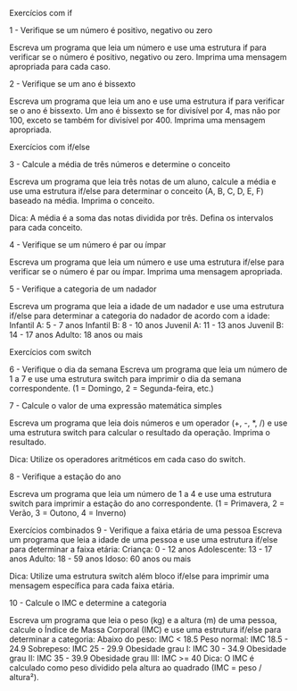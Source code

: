 Exercícios com if

1 - Verifique se um número é positivo, negativo ou zero

Escreva um programa que leia um número e use uma estrutura if para verificar se o número é positivo, negativo ou zero. Imprima uma
mensagem apropriada para cada caso.

2 - Verifique se um ano é bissexto

Escreva um programa que leia um ano e use uma estrutura if para verificar se o ano é bissexto. Um ano é bissexto se for divisível por 4,
mas não por 100, exceto se também for divisível por 400. Imprima uma mensagem apropriada.

Exercícios com if/else

3 - Calcule a média de três números e determine o conceito

Escreva um programa que leia três notas de um aluno, calcule a média e use uma estrutura if/else para determinar o conceito (A, B, C, D, E, F) baseado na média. Imprima o conceito.

Dica: A média é a soma das notas dividida por três. Defina os intervalos para cada conceito.

4 - Verifique se um número é par ou ímpar

Escreva um programa que leia um número e use uma estrutura  if/else para verificar se o número é par ou ímpar. Imprima uma mensagem apropriada.

5 - Verifique a categoria de um nadador

Escreva um programa que leia a idade de um nadador e use uma estrutura if/else para determinar a categoria do nadador de acordo com a idade:
            Infantil A: 5 - 7 anos
            Infantil B: 8 - 10 anos
            Juvenil A: 11 - 13 anos
            Juvenil B: 14 - 17 anos
            Adulto: 18 anos ou mais

Exercícios com switch

6 - Verifique o dia da semana
Escreva um programa que leia um número de 1 a 7 e use uma estrutura switch para imprimir o dia da semana correspondente. (1 =
Domingo, 2 = Segunda-feira, etc.)

7 - Calcule o valor de uma expressão matemática simples

Escreva um programa que leia dois números e um operador (+, -, *, /) e use uma estrutura switch para calcular o resultado da operação.
Imprima o resultado.

Dica: Utilize os operadores aritméticos em cada caso do switch.

8 - Verifique a estação do ano

Escreva um programa que leia um número de 1 a 4 e use uma estrutura switch para imprimir a estação do ano correspondente. (1 =
Primavera, 2 = Verão, 3 = Outono, 4 = Inverno)

Exercícios combinados
9 - Verifique a faixa etária de uma pessoa
Escreva um programa que leia a idade de uma pessoa e use uma estrutura if/else para determinar a faixa etária:
            Criança: 0 - 12 anos
            Adolescente: 13 - 17 anos
            Adulto: 18 - 59 anos
            Idoso: 60 anos ou mais

Dica: Utilize uma estrutura switch além bloco if/else para imprimir uma mensagem específica para cada faixa etária.

10 - Calcule o IMC e determine a categoria

Escreva um programa que leia o peso (kg) e a altura (m) de uma pessoa, calcule o Índice de Massa Corporal (IMC) e use uma estrutura
if/else para determinar a categoria:
            Abaixo do peso: IMC < 18.5
            Peso normal: IMC 18.5 - 24.9
            Sobrepeso: IMC 25 - 29.9
            Obesidade grau I: IMC 30 - 34.9
            Obesidade grau II: IMC 35 - 39.9
            Obesidade grau III: IMC >= 40
Dica: O IMC é calculado como peso dividido pela altura ao quadrado (IMC = peso / altura²).
